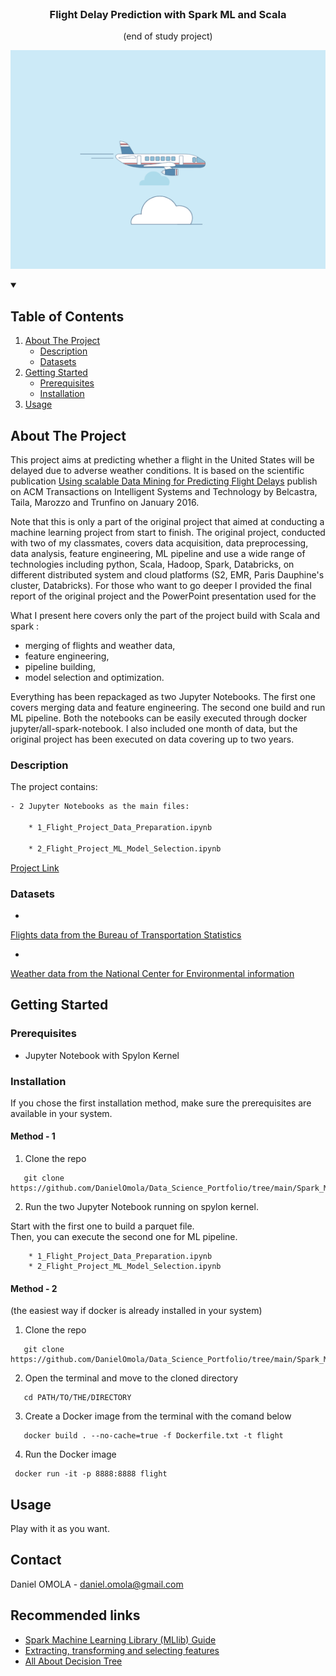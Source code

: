 <!--
[![Contributors][contributors-shield]][contributors-url]
[![Forks][forks-shield]][forks-url]
[![Stargazers][stars-shield]][stars-url]
[![Issues][issues-shield]][issues-url]
[![MIT License][license-shield]][license-url]
[![LinkedIn][linkedin-shield]][linkedin-url]
 -->


<!-- PROJECT LOGO -->
<br />
<h3 align="center">Flight Delay Prediction with Spark ML and Scala</h3>
<p align="center">(end of study project)</p>
<p align="center">
  <a href="https://executive-education.dauphine.psl.eu/formations/executive-master-diplome-universite/ia-science-donnees" target="_blank">
    <img src="images/image_2.gif" alt="Logo" width="750" height="350">
  </a>




<!-- TABLE OF CONTENTS -->
<details open="open">
  <summary><h2> Table of Contents</h2></summary>
  <ol>
    <li>
      <a href="#about-the-project">About The Project</a>
      <ul>
        <li><a href="#description">Description</a></li>
      </ul>
      <ul>
        <li><a href="#datasets">Datasets</a></li>
      </ul>
    </li>
    <li>
      <a href="#getting-started">Getting Started</a>
      <ul>
        <li><a href="#prerequisites">Prerequisites</a></li>
        <li><a href="#installation">Installation</a></li>
      </ul>
    </li>
    <li><a href="#usage">Usage</a></li>

  </ol>
</details>



<!-- ABOUT THE PROJECT -->
## About The Project
  
This project aims at predicting whether a flight in the United States will be delayed due to adverse weather conditions.
It is based on the scientific publication <a href="https://www.coursehero.com/file/63005424/TIST-Flight-Delay-finalpdf/" target="_blank">
Using scalable Data Mining for Predicting Flight Delays</a> publish on
ACM Transactions on Intelligent Systems and Technology by Belcastra, Taila, Marozzo and Trunfino on January 2016.

Note that this is only a part of the original project that aimed at conducting a machine learning project
from start to finish. The original project, conducted with two of my classmates, covers data acquisition, data preprocessing, data analysis, feature engineering, ML pipeline and use a wide range of technologies including python, Scala, Hadoop, Spark, Databricks, on different distributed
system and cloud platforms (S2, EMR, Paris Dauphine's cluster, Databricks). For those who want to go deeper I provided the final report of the original project and the PowerPoint presentation used for the

What I present here covers only the part of the project build with Scala and spark :
* merging of flights and weather data,
* feature engineering,
* pipeline building,
* model selection and optimization. 

Everything has been repackaged as two Jupyter Notebooks. The first one covers merging data and feature engineering.
The second one build and run ML pipeline. Both the notebooks can be easily executed through docker jupyter/all-spark-notebook.
I also included one month of data, but the original project has been executed on data covering up to two years.


### Description
The project contains:

```sh
- 2 Jupyter Notebooks as the main files:

	* 1_Flight_Project_Data_Preparation.ipynb
	
	* 2_Flight_Project_ML_Model_Selection.ipynb
```

<a href="https://github.com/DanielOmola/Data_Science_Portfolio/tree/main/Spark_ML_Flight_Delay_Prediction" target="_blank">Project Link</a>
	

### Datasets
* <a href="https://www.transtats.bts.gov/Tables.asp?DB_ID=120&DB_Name=Airline%20On-Time%20Performance%20Data&DB_Short_Name=On-Time" target="_blank">
Flights data from the Bureau of Transportation Statistics</a>

* <a href="https://www.ncdc.noaa.gov/data-access/land-based-station-data/land-based-datasets/quality-controlled-local-climatological-data-qclcd" target="_blank">
Weather data from the National Center for Environmental information </a>

<!-- GETTING STARTED -->
## Getting Started


### Prerequisites
*  Jupyter Notebook with Spylon Kernel


### Installation

If you chose the first installation method, make sure the prerequisites are available in your system.

#### Method - 1
1. Clone the repo
```JS
   git clone https://github.com/DanielOmola/Data_Science_Portfolio/tree/main/Spark_ML_Flight_Delay_Prediction
```
2. Run the two Jupyter Notebook running on spylon kernel.
 <p>Start with the first one to build a parquet file.<br>
Then, you can execute the second one for ML pipeline. </p>

```JS
	* 1_Flight_Project_Data_Preparation.ipynb
	* 2_Flight_Project_ML_Model_Selection.ipynb
```
<!-- -->

#### Method - 2
(the easiest way if docker is already installed in your system)

1. Clone the repo
```JS
   git clone https://github.com/DanielOmola/Data_Science_Portfolio/tree/main/Spark_ML_Flight_Delay_Prediction
```
2. Open the terminal and move to the cloned directory 
```JS
   cd PATH/TO/THE/DIRECTORY
```
3. Create a Docker image from the terminal with the comand below
```JS
   docker build . --no-cache=true -f Dockerfile.txt -t flight
```
4. Run the Docker image
```JS
 docker run -it -p 8888:8888 flight
```


<!-- USAGE EXAMPLES -->
## Usage

Play with it as you want.


<!-- CONTACT -->
## Contact

Daniel OMOLA - daniel.omola@gmail.com


<!-- Recommended links -->
## Recommended links

* <a href="https://spark.apache.org/docs/latest/ml-guide.html" target="_blank">Spark Machine Learning Library (MLlib) Guide</a>
* <a href="https://spark.apache.org/docs/latest/ml-features" target="_blank">Extracting, transforming and selecting features</a>
* <a href="https://www.analyticsvidhya.com/blog/2020/10/all-about-decision-tree-from-scratch-with-python-implementation/" target="_blank">All About Decision Tree</a>
